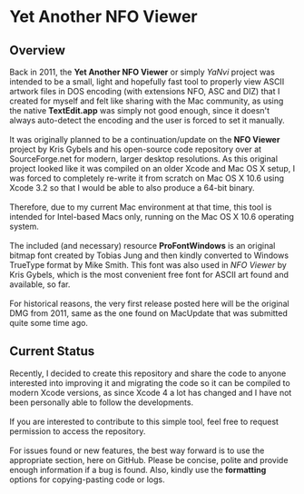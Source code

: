 # Yet Another NFO Viewer

## Overview

Back in 2011, the **Yet Another NFO Viewer** or simply *YaNvi* project was intended to be a small, light and hopefully fast tool to properly view ASCII artwork files in DOS encoding (with extensions NFO, ASC and DIZ) that I created for myself and felt like sharing with the Mac community, as using the native **TextEdit.app** was simply not good enough, since it doesn't always auto-detect the encoding and the user is forced to set it manually.</br>
</br>
It was originally planned to be a continuation/update on the **NFO Viewer** project by Kris Gybels and his open-source code repository over at SourceForge.net for modern, larger desktop resolutions. As this original project looked like it was compiled on an older Xcode and Mac OS X setup, I was forced to completely re-write it from scratch on Mac OS X 10.6 using Xcode 3.2 so that I would be able to also produce a 64-bit binary.</br>
</br>
Therefore, due to my current Mac environment at that time, this tool is intended for Intel-based Macs only, running on the Mac OS X 10.6 operating system.</br>
</br>
The included (and necessary) resource **ProFontWindows** is an original bitmap font created by Tobias Jung and then kindly converted to Windows TrueType format by Mike Smith. This font was also used in *NFO Viewer* by Kris Gybels, which is the most convenient free font for ASCII art found and available, so far.</br>
</br>
For historical reasons, the very first release posted here will be the original DMG from 2011, same as the one found on MacUpdate that was submitted quite some time ago.

## Current Status

Recently, I decided to create this repository and share the code to anyone interested into improving it and migrating the code so it can be compiled to modern Xcode versions, as since Xcode 4 a lot has changed and I have not been personally able to follow the developments.</br>
</br>
If you are interested to contribute to this simple tool, feel free to request permission to access the repository.</br>
</br>
For issues found or new features, the best way forward is to use the appropriate section, here on GitHub. Please be concise, polite and provide enough information if a bug is found. Also, kindly use the **formatting** options for copying-pasting code or logs.
